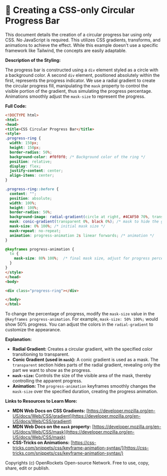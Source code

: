 # 🐞 Creating a CSS-only Circular Progress Bar


This document details the creation of a circular progress bar using only CSS.  No JavaScript is required. This utilizes CSS gradients, transforms, and animations to achieve the effect.  While this example doesn't use a specific framework like Tailwind, the concepts are easily adaptable.


**Description of the Styling:**

The progress bar is constructed using a `div` element styled as a circle with a background color. A second `div` element, positioned absolutely within the first, represents the progress indicator.  We use a radial gradient to create the circular progress fill, manipulating the `mask` property to control the visible portion of the gradient, thus simulating the progress percentage.  Animations smoothly adjust the `mask-size` to represent the progress.


**Full Code:**

```html
<!DOCTYPE html>
<html>
<head>
<title>CSS Circular Progress Bar</title>
<style>
.progress-ring {
  width: 150px;
  height: 150px;
  border-radius: 50%;
  background-color: #f0f0f0; /* Background color of the ring */
  position: relative;
  display: flex;
  justify-content: center;
  align-items: center;
}

.progress-ring::before {
  content: "";
  position: absolute;
  width: 100%;
  height: 100%;
  border-radius: 50%;
  background-image: radial-gradient(circle at right, #4CAF50 70%, transparent 70%); /* Green progress fill */
  mask: conic-gradient(transparent 0%, black 0%); /* mask to hide the gradient initially */
  mask-size: 0% 100%; /* initial mask size */
  mask-repeat: no-repeat;
  animation: progress-animation 2s linear forwards; /* animation */
}

@keyframes progress-animation {
  to {
    mask-size: 80% 100%;  /* final mask size, adjust for progress percentage */
  }
}
</style>
</head>
<body>

<div class="progress-ring"></div>

</body>
</html>
```

To change the percentage of progress, modify the `mask-size` value in the `@keyframes progress-animation`.  For example, `mask-size: 50% 100%;` would show 50% progress.  You can adjust the colors in the `radial-gradient` to customize the appearance.


**Explanation:**

* **Radial Gradient:** Creates a circular gradient, with the specified color transitioning to transparent.
* **Conic Gradient (used in `mask`):**  A conic gradient is used as a mask. The `transparent` section hides parts of the radial gradient, revealing only the part we want to show as the progress.
* **`mask-size`:** Controls the size of the visible area of the mask, thereby controlling the apparent progress.
* **Animation:**  The `progress-animation` keyframes smoothly changes the `mask-size` over the specified duration, creating the progress animation.


**Links to Resources to Learn More:**

* **MDN Web Docs on CSS Gradients:** [https://developer.mozilla.org/en-US/docs/Web/CSS/gradient](https://developer.mozilla.org/en-US/docs/Web/CSS/gradient)
* **MDN Web Docs on the `mask` property:** [https://developer.mozilla.org/en-US/docs/Web/CSS/mask](https://developer.mozilla.org/en-US/docs/Web/CSS/mask)
* **CSS-Tricks on Animations:** [https://css-tricks.com/snippets/css/keyframe-animation-syntax/](https://css-tricks.com/snippets/css/keyframe-animation-syntax/)


Copyrights (c) OpenRockets Open-source Network. Free to use, copy, share, edit or publish.


